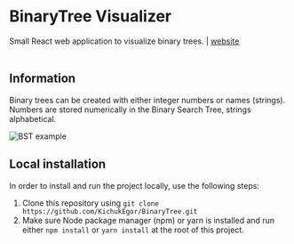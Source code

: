 # BinaryTree Visualizer
Small React web application to visualize binary trees. | [website](https://KichukEgor.github.io/BinaryTree) <br><br>

## Information
Binary trees can be created with either integer numbers or names (strings).
Numbers are stored numerically in the Binary Search Tree, strings alphabetical.

![BST example](http://dl3.joxi.net/drive/2023/03/01/0055/1682/3663506/06/ec8aba01d1.jpg)

## Local installation
In order to install and run the project locally, use the following steps:
1. Clone this repository using `git clone https://github.com/KichukEgor/BinaryTree.git`
2. Make sure Node package manager (npm) or yarn is installed and run either `npm install` or `yarn install` at the root of this project.
